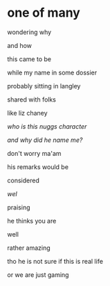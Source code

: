 # one of many

wondering why

and how

this came to be

while my name in some dossier

probably sitting in langley

shared with folks

like liz chaney

_who is this nuggs character_

_and why did he name me?_

don't worry ma'am

his remarks would be 

considered

_wel_

praising

he thinks you are

well

rather amazing

tho he is not sure if this is real life

or we are just gaming